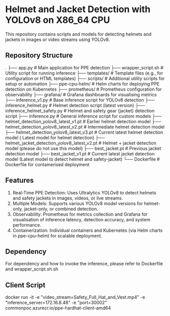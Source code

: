# Helmet and Jacket Detection with YOLOv8 on X86_64 CPU

This repository contains scripts and models for detecting helmets and jackets in images or video streams using YOLOv8.

## Repository Structure

.
├── app.py                                        # Main application for PPE detection
├── wrapper_script.sh                             # Utility script for running inference
├── templates/                                    # Template files (e.g., for configuration or HTML templates)
├── scripts/                                      # Additional utility scripts for setup or automation
├── ppe-cpu-helm/                                 # Helm charts for deploying PPE detection on Kubernetes
├── prometheus/                                   # Prometheus configuration for observability
├── grafana/                                      # Grafana dashboards for visualising metrics
├── inference_v1.py                               # Base inference script for YOLOv8 detection
├── inference_helmet.py                           # Helmet detection script (latest version)
├── inference_helmet_safety.py                    # Helmet and safety gear (jacket) detection script
├── inference.py                                  # General inference script for custom models
├── helmet_detection_yolov8_latest_v1.pt          # Earlier helmet detection model
├── helmet_detection_yolov8_latest_v2.pt          # Intermediate helmet detection model
├── helmet_detection_yolov8_latest_v3.pt          # Current latest helmet detection model ( Latest model for helmet detection)
├── helmet_jacket_detection_yolov8_latest_v2.pt   # Helmet + jacket detection model  (please do not use this model) 
├── best_jacket.pt                                # Previous jacket detection model
├── best_jacket_v1.pt                             # Current latest jacket detection model    (Latest model to detect helmet and safety-jacket)
└── Dockerfile                                    # Dockerfile for containerised deployment

## Features
1. Real-Time PPE Detection: Uses Ultralytics YOLOv8 to detect helmets and safety jackets in images, videos, or live streams.
2. Multiple Models: Supports various YOLOv8 model versions for helmet-only, jacket-only, or combined detection.
3. Observability: Prometheus for metrics collection and Grafana for visualisation of inference latency, detection accuracy, and system performance.
4. Containerization: Individual containers and Kubernetes (via Helm charts in ppe-cpu-helm) for scalable deployment.

## Dependency 
For dependency and how to invoke the inference, please refer to Dockerfile and wrapper_script.sh.sh

## Client Script 

docker run -it -e "video_stream=Safety_Full_Hat_and_Vest.mp4" -e "inference_server=172.16.8.48" -e "port=30002" commonpoc.azurecr.io/ppe-hardhat-client-amd64
